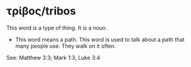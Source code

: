 # τρίβος/tribos
This word is a type of thing. It is a noun.

* This word means a path. This word is used to talk about a path that many people use. They walk on it often.

See: Matthew 3:3; Mark 1:3; Luke 3:4

